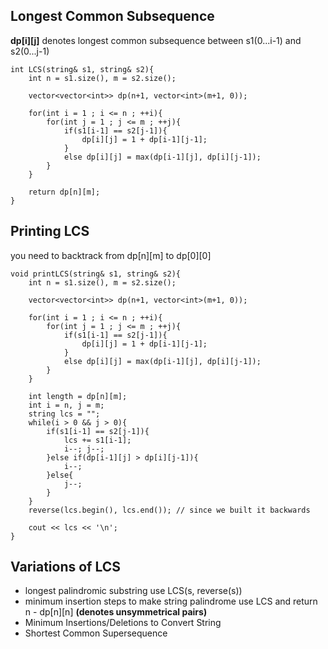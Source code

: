 ## Longest Common Subsequence

**dp[i][j]** denotes longest common subsequence between s1(0...i-1) and s2(0...j-1)

```
int LCS(string& s1, string& s2){
	int n = s1.size(), m = s2.size();
	
	vector<vector<int>> dp(n+1, vector<int>(m+1, 0));
	
	for(int i = 1 ; i <= n ; ++i){
		for(int j = 1 ; j <= m ; ++j){
			if(s1[i-1] == s2[j-1]){
				dp[i][j] = 1 + dp[i-1][j-1];
			}
			else dp[i][j] = max(dp[i-1][j], dp[i][j-1]);
		}
	}
	
	return dp[n][m];
}
```

## Printing LCS

you need to backtrack from dp[n][m] to dp[0][0]

```
void printLCS(string& s1, string& s2){
	int n = s1.size(), m = s2.size();
	
	vector<vector<int>> dp(n+1, vector<int>(m+1, 0));
	
	for(int i = 1 ; i <= n ; ++i){
		for(int j = 1 ; j <= m ; ++j){
			if(s1[i-1] == s2[j-1]){
				dp[i][j] = 1 + dp[i-1][j-1];
			}
			else dp[i][j] = max(dp[i-1][j], dp[i][j-1]);
		}
	}
	
	int length = dp[n][m];
	int i = n, j = m;
	string lcs = "";
	while(i > 0 && j > 0){
		if(s1[i-1] == s2[j-1]){
			lcs += s1[i-1];
			i--; j--;
		}else if(dp[i-1][j] > dp[i][j-1]){
			i--;
		}else{
			j--;
		}
	}
	reverse(lcs.begin(), lcs.end()); // since we built it backwards
	
	cout << lcs << '\n';
}
```
## Variations of LCS
- longest palindromic substring use  LCS(s, reverse(s))
- minimum insertion steps to make string palindrome use LCS and return n - dp[n][n] **(denotes unsymmetrical pairs)**
- Minimum Insertions/Deletions to Convert String
- Shortest Common Supersequence